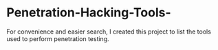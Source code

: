 # Penetration-Hacking-Tools-
For convenience and easier search, I created this project to list the tools used to perform penetration testing.
